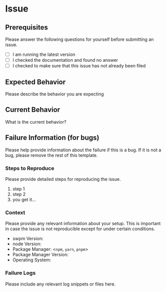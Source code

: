 # Issue

## Prerequisites

Please answer the following questions for yourself before submitting an issue.

- [ ] I am running the latest version
- [ ] I checked the documentation and found no answer
- [ ] I checked to make sure that this issue has not already been filed

## Expected Behavior

Please describe the behavior you are expecting

## Current Behavior

What is the current behavior?

## Failure Information (for bugs)

Please help provide information about the failure if this is a bug. If it is not a bug, please remove the rest of this template.

### Steps to Reproduce

Please provide detailed steps for reproducing the issue.

1. step 1
1. step 2
1. you get it...

### Context

Please provide any relevant information about your setup. This is important in case the issue is not reproducible except for under certain conditions.

- swpm Version:
- node Version:
- Package Manager: <`npm`, `yarn`, `pnpm`>
- Package Manager Version:
- Operating System:

### Failure Logs

Please include any relevant log snippets or files here.
